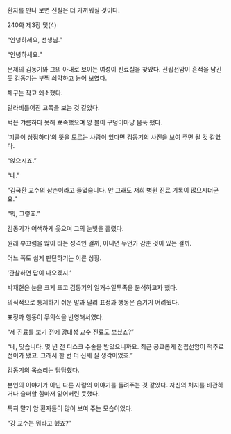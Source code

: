 환자를 만나 보면 진실은 더 가까워질 것이다.

240화 제3장 덫(4)

“안녕하세요, 선생님.”

“안녕하세요.”

문제의 김동기와 그의 아내로 보이는 여성이 진료실을 찾았다. 전립선암이 흔적을 남긴 듯 김동기는 부쩍 쇠약하고 늙어 보였다.

체구는 작고 왜소했다.

말라비틀어진 고목을 보는 것 같았다.

턱은 갸름하다 못해 뾰족했으며 양 볼이 구덩이마냥 움푹 팼다.

‘피골이 상접하다’의 뜻을 모르는 사람이 있다면 김동기의 사진을 보여 주면 될 것 같았다.

“앉으시죠.”

“네.”

“김국환 교수의 삼촌이라고 들었습니다. 안 그래도 저희 병원 진료 기록이 많으시더군요.”

“뭐, 그렇죠.”

김동기가 어색하게 웃으며 그의 눈빛을 흘렸다.

원래 부끄럼을 많이 타는 성격인 걸까, 아니면 무언가 감춘 것이 있는 걸까.

어느 쪽도 쉽게 판단하기는 이른 상황.

‘관찰하면 답이 나오겠지.’

박재현은 눈을 크게 뜨고 김동기의 일거수일투족을 분석하고자 했다.

의식적으로 통제하기 쉬운 말과 달리 표정과 행동은 숨기기 어려웠다.

표정과 행동이 무의식을 반영해서였다.

“제 진료를 보기 전에 강대성 교수 진료도 보셨죠?”

“네, 맞습니다. 몇 년 전 디스크 수술을 받았으니까요. 최근 공교롭게 전립선암이 척추로 전이가 됐고. 그래서 한 번 더 신세 질 생각이었죠.”

김동기의 목소리는 담담했다.

본인의 이야기가 아닌 다른 사람의 이야기를 들려주는 것 같았다. 자신의 처지를 비관하거나 슬퍼할 힘마저 잃어버린 듯했다.

특히 말기 암 환자들이 많이 보여 주는 모습이었다.

“강 교수는 뭐라고 했죠?”